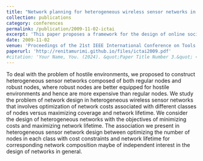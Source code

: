 ```yaml
---
title: "Network planning for heterogeneous wireless sensor networks in environmental survivability"
collection: publications
category: conferences
permalink: /publication/2009-11-02-ictai
excerpt: 'This paper proposes a framework for the design of online social networks based on the principles of social exchange.'
date: 2009-11-02
venue: 'Proceedings of the 21st IEEE International Conference on Tools with Artificial Intelligence (ICTAI) - Authors: Renita Machado, Wensheng Zhang, Guiling Wang'
paperurl: 'http://renitamurimi.github.io/files/ictai2009.pdf'
#citation: 'Your Name, You. (2024). &quot;Paper Title Number 3.&quot; <i>GitHub Journal of Bugs</i>. 1(3).'
---
```


To deal with the problem of hostile environments, we proposed to construct heterogeneous sensor networks composed of both regular nodes and robust nodes, where robust nodes are better equipped for hostile environments and hence are more expensive than regular nodes. We study the problem of network design in heterogeneous wireless sensor networks that involves optimization of network costs associated with different classes of nodes versus maximizing coverage and network lifetime. We consider the design of heterogeneous networks with the objectives of minimizing costs and maximizing network lifetime. The association we present in heterogeneous sensor network design between optimizing the number of nodes in each class with cost constraints and network lifetime for corresponding network composition maybe of independent interest in the design of networks in general.
